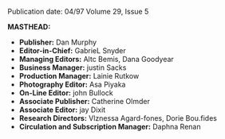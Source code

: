 Publication date: 04/97
Volume 29, Issue 5

**MASTHEAD:**
- **Publisher:** Dan Murphy
- **Editor-in-Chief:** GabrieL Snyder
- **Managing Editors:** Altc Bemis, Dana Goodyear
- **Business Manager:** justin Sacks
- **Production Manager:** Lainie Rutkow
- **Photography Editor:** Asa Piyaka
- **On-Line Editor:** john Bullock
- **Associate Publisher:** Catherine Olmder
- **Associate Editor:** jay Dixit
- **Research Directors:** Vlznessa Agard-fones, Dorie Bou.fides
- **Circulation and Subscription Manager:** Daphna Renan

